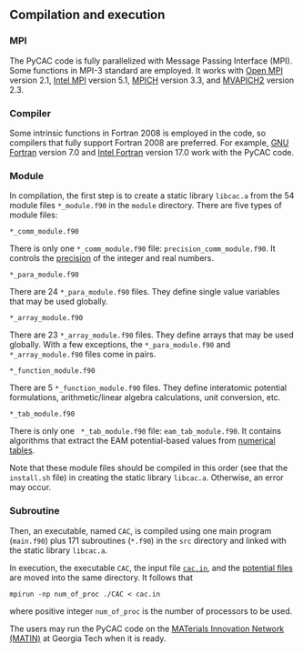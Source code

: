## Compilation and execution

### MPI

The PyCAC code is fully parallelized with Message Passing Interface (MPI). Some functions in MPI-3 standard are employed. It works with [Open MPI](https://www.open-mpi.org) version 2.1, [Intel MPI](https://software.intel.com/en-us/intel-mpi-library) version 5.1, [MPICH](https://www.mpich.org) version 3.3, and [MVAPICH2](http://mvapich.cse.ohio-state.edu) version 2.3.

### Compiler

Some intrinsic functions in Fortran 2008 is employed in the code, so compilers that fully support Fortran 2008 are preferred. For example, [GNU Fortran](https://gcc.gnu.org/fortran) version 7.0 and [Intel Fortran](https://software.intel.com/en-us/fortran-compilers) version 17.0 work with the PyCAC code.

### Module

In compilation, the first step is to create a static library `libcac.a` from the 54 module files `*_module.f90` in the `module` directory. There are five types of module files:

	*_comm_module.f90

There is only one `*_comm_module.f90` file: `precision_comm_module.f90`. It controls the [precision](../chapter3/precision.md) of the integer and real numbers.

	*_para_module.f90
	
There are 24 `*_para_module.f90` files. They define single value variables that may be used globally.

	*_array_module.f90

There are 23 `*_array_module.f90` files. They define arrays that may be used globally. With a few exceptions, the `*_para_module.f90` and `*_array_module.f90` files come in pairs.

	*_function_module.f90

There are 5 `*_function_module.f90` files. They define interatomic potential formulations, arithmetic/linear algebra calculations, unit conversion, etc.

	*_tab_module.f90

There is only one `	*_tab_module.f90` file: `eam_tab_module.f90`. It contains algorithms that extract the EAM potential-based values from [numerical tables](../chapter3/input.md).

Note that these module files should be compiled in this order (see that the `install.sh` file) in creating the static library `libcac.a`. Otherwise, an error may occur.

### Subroutine

Then, an executable, named `CAC`, is compiled using one main program (`main.f90`) plus 171 subroutines (`*.f90`) in the `src` directory and linked with the static library `libcac.a`.

In execution, the executable `CAC`, the input file [`cac.in`](../chapter5/README.md), and the [potential files](../chapter3/input.md) are moved into the same directory. It follows that

	mpirun -np num_of_proc ./CAC < cac.in
	
where positive integer `num_of_proc` is the number of processors to be used.

The users may run the PyCAC code on the [MATerials Innovation Network (MATIN)](https://matin.gatech.edu) at Georgia Tech when it is ready.